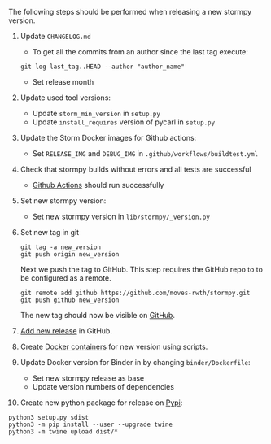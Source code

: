 The following steps should be performed when releasing a new stormpy version.

1. Update `CHANGELOG.md`
   * To get all the commits from an author since the last tag execute:
   ```console
   git log last_tag..HEAD --author "author_name"
   ```
   * Set release month

2. Update used tool versions:
   * Update `storm_min_version` in `setup.py`
   * Update `install_requires` version of pycarl in `setup.py`

3. Update the Storm Docker images for Github actions:
   * Set `RELEASE_IMG` and `DEBUG_IMG` in `.github/workflows/buildtest.yml`

4. Check that stormpy builds without errors and all tests are successful
   * [Github Actions](https://github.com/moves-rwth/stormpy/actions) should run successfully

5. Set new stormpy version:
   * Set new stormpy version in `lib/stormpy/_version.py`

6. Set new tag in git
   ```console
   git tag -a new_version
   git push origin new_version
   ```
   Next we push the tag to GitHub. This step requires the GitHub repo to to be configured as a remote.
   ```console
   git remote add github https://github.com/moves-rwth/stormpy.git
   git push github new_version
   ```
   The new tag should now be visible on [GitHub](https://github.com/moves-rwth/stormpy/tags).

7. [Add new release](https://github.com/moves-rwth/stormpy/releases/new) in GitHub.

8. Create [Docker containers](https://hub.docker.com/r/movesrwth/stormpy) for new version using scripts.

9. Update Docker version for Binder in by changing `binder/Dockerfile`:
    * Set new stormpy release as base
    * Update version numbers of dependencies

10. Create new python package for release on [Pypi](https://pypi.org/project/stormpy/):
   ```console
   python3 setup.py sdist
   python3 -m pip install --user --upgrade twine
   python3 -m twine upload dist/*
   ```

